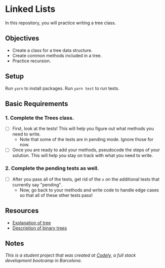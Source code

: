 # Linked Lists

In this repository, you will practice writing a tree class.

## Objectives

  - Create a class for a tree data structure.
  - Create common methods included in a tree.
  - Practice recursion.

## Setup

Run `yarn` to install packages.
Run `yarn test` to run tests.

## Basic Requirements

### 1. Complete the Trees class.
  - [ ] First, look at the tests! This will help you
      figure out what methods you need to write.
      - Note that some of the tests are in pending
        mode. Ignore those for now.
  - [ ] Once you are ready to add your methods, pseudocode
      the steps of your solution. This will help you stay on
      track with what you need to write.

### 2. Complete the pending tests as well.
  - [ ] After you pass all of the tests, get rid of the `x` on the
    additional tests that currently say "pending".
      - Now, go back to your methods and write code to handle
        edge cases so that all of these other tests pass!

## Resources
  - [Explanation of tree](https://medium.com/the-renaissance-developer/learning-tree-data-structure-27c6bb363051)
  - [Description of binary trees](https://www.cs.cmu.edu/~adamchik/15-121/lectures/Trees/trees.html)

## Notes
_This is a student project that was created at [Codely](http://codely.tech), a full stack development bootcamp in Barcelona._
